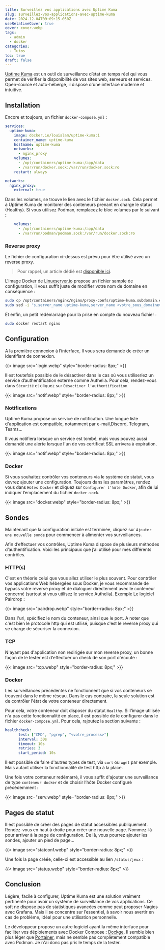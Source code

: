 ```yaml
---
title: Surveillez vos applications avec Uptime Kuma
slug: surveillez-vos-applications-avec-uptime-kuma
date: 2024-12-04T09:09:15.050Z
useRelativeCover: true
cover: cover.webp
tags:
  - admin
  - docker
categories:
  - Tutos
toc: true
draft: false
---
```


[Uptime Kuma](https://uptime.kuma.pet/) est un outil de surveillance d’état en
temps réel qui vous permet de vérifier la disponibilité de vos sites web, serveurs
et services. Open-source et auto-hébergé, il dispose d'une interface moderne et intuitive.

## Installation

Encore et toujours, un fichier `docker-compose.yml` :

```yml
services:
  uptime-kuma:
    image: docker.io/louislam/uptime-kuma:1
    container_name: uptime-kuma
    hostname: uptime-kuma
    networks:
      - nginx_proxy
    volumes:
      - /opt/containers/uptime-kuma:/app/data
      - /var/run/docker.sock:/var/run/docker.sock:ro
    restart: always

networks:
  nginx_proxy:
    external: true
```

Dans les volumes, se trouve le lien avec le fichier `docker.sock`. Cela permet
à Uptime Kuma de monitorer des conteneurs prenant en charge le status (Healthy).
Si vous utilisez Podman, remplacez le bloc volumes par le suivant :

```yml
    volumes:
      - /opt/containers/uptime-kuma:/app/data
      - /var/run/podman/podman.sock:/var/run/docker.sock:ro
```

### Reverse proxy

Le fichier de configuration ci-dessus est prévu pour être utilisé avec un
reverse proxy.

> Pour rappel, un article dédié est [disponible ici](/posts/reverse-proxy-nginx/).

L'image Docker de [Linuxserver.io](https://docs.linuxserver.io/general/swag/)
propose un fichier sample de configuration, il vous suffit juste de modifier
votre nom de domaine en conséquence :

```bash
sudo cp /opt/containers/nginx/nginx/proxy-confs/uptime-kuma.subdomain.conf.sample /opt/containers/nginx/nginx/proxy-confs/uptime-kuma.subdomain.conf
sudo sed -i "s,server_name uptime-kuma,server_name <votre_sous_domaine>,g" /opt/containers/nginx/nginx/proxy-confs/uptime-kuma.subdomain.conf
```

Et enfin, un petit redémarrage pour la prise en compte du nouveau fichier :

```bash
sudo docker restart nginx
```

## Configuration

A la première connexion à l’interface, Il vous sera demandé de créer un
identifiant de connexion.

{{< image src="login.webp" style="border-radius: 8px;" >}}

Il est toutefois possible de le désactiver dans le cas où vous utiliseriez un
service d’authentification externe comme Authelia. Pour cela, rendez-vous dans
`Sécurité` et cliquez sur `Désactiver l'authentification`.

{{< image src="notif.webp" style="border-radius: 8px;" >}}

### Notifications

Uptime Kuma propose un service de notification. Une longue liste d'application est
compatible, notamment par e-mail,Discord, Telegram, Teams...

Il vous notifiera lorsque un service est tombé, mais vous pouvez aussi demandé une
alerte lorsque l'un de vos certificat SSL arrivera à expiration.

{{< image src="notif.webp" style="border-radius: 8px;" >}}

### Docker

Si vous souhaitez contrôler vos conteneurs via le système de statut, vous devrez
ajouter une configuration. Toujours dans les paramètres, rendez vous dans
`Hôtes Docker` et cliquez sur `Configurer l'hôte Docker`, afin de lui indiquer
l’emplacement du fichier `docker.sock`.

{{< image src="docker.webp" style="border-radius: 8px;" >}}

## Sondes

Maintenant que la configuration initiale est terminée, cliquez sur
`Ajouter une nouvelle sonde` pour commencer à alimenter vos surveillances.

Afin d’effectuer vos contrôles, Uptime Kuma dispose de plusieurs méthodes d’authentification.
Voici les principaux que j’ai utilisé pour mes différents contrôles.

### HTTP(s)

C'est en théorie celui que vous allez utiliser le plus souvent. Pour contrôler
vos applications Web hébergées sous Docker, je vous recommande de bypass votre
reverse proxy et de dialoguer directement avec le conteneur concerné
(surtout si vous utilisez le service Authelia). Exemple Le logiciel Pairdrop :

{{< image src="pairdrop.webp" style="border-radius: 8px;" >}}

Dans l'url, spécifiez le nom du conteneur, ainsi que le port. A noter que c'est
bien le protocole http qui est utilisé, puisque c'est le reverse proxy qui se
charge de sécuriser la connexion.

### TCP

N'ayant pas d'application non redirigée sur mon reverse proxy, un bonne façon de
le tester est d'effectuer un check de son port d'écoute :

{{< image src="tcp.webp" style="border-radius: 8px;" >}}

### Docker

Les surveillances précédentes ne fonctionnent que si vos conteneurs se trouvent
dans le même réseau. Dans le cas contraire, la seule solution est de contrôler
l'état de votre conteneur directement.

Pour cela, votre conteneur doit disposer du statut `Healthy`. Si l'image utilisée
n'a pas cette fonctionnalité en place, il est possible de le configurer dans le
fichier `docker-compose.yml`. Pour cela, rajoutez la section suivante :

```yml
healthcheck:
      test: ["CMD", "pgrep", "<votre_process>"]
      interval: 30s
      timeout: 10s
      retries: 3
      start_period: 10s
```

Il est possible de faire d'autres types de test, via `curl` ou `wget` par exemple.
Mais autant utiliser la fonctionnalité de test http à la place.

Une fois votre conteneur redémarré, il vous suffit d'ajouter une surveillance de
type `conteneur docker` et de choisir l’hôte Docker configuré précédemment :

{{< image src="serv.webp" style="border-radius: 8px;" >}}

## Pages de statut

Il est possible de créer des pages de statut accessibles publiquement. Rendez-vous
en haut à droite pour créer une nouvelle page. Nommez-là pour arriver à la page
de configuration. De là, vous pourrez ajouter les sondes, ajouter un pied de page...

{{< image src="statconf.webp" style="border-radius: 8px;" >}}

Une fois la page créée, celle-ci est accessible au lien `/status/jeux` :

{{< image src="status.webp" style="border-radius: 8px;" >}}

## Conclusion

Légère, facile à configurer, Uptime Kuma est une solution vraiment pertinente pour
avoir un système de surveillance de vos applications. Ce soft ne dispose pas de
statistiques avancées comme peut proposer Nagios avec Grafana. Mais il se concentre
sur l’essentiel, à savoir nous avertir en cas de problème, idéal pour une
utilisation personnelle.

Le développeur propose un autre logiciel ayant la même interface pour faciliter
vos déploiements avec Docker Compose : [Dockge](https://github.com/louislam/dockge).
Il semble bien plus léger que [Portainer](/portainer-administrer-vos-conteneurs-via-une-interface-web/),
mais ne semble pas complètement compatible avec Podman. Je n'ai donc pas pris le
temps de la tester.
